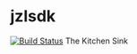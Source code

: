 # jzlsdk
[![Build Status](https://travis-ci.org/elijahc/jzl.svg?branch=master)](https://travis-ci.org/elijahc/jzl)
The Kitchen Sink
